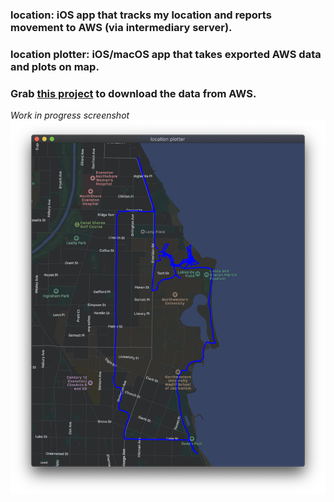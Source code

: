 ### location: iOS app that tracks my location and reports movement to AWS (via intermediary server).
### location plotter: iOS/macOS app that takes exported AWS data and plots on map.

### Grab [this project](https://github.com/edasque/DynamoDBtoCSV) to download the data from AWS.

*Work in progress screenshot*
![Work in progress screenshot](https://raw.githubusercontent.com/atfinke/location/master/screenshot.png)
